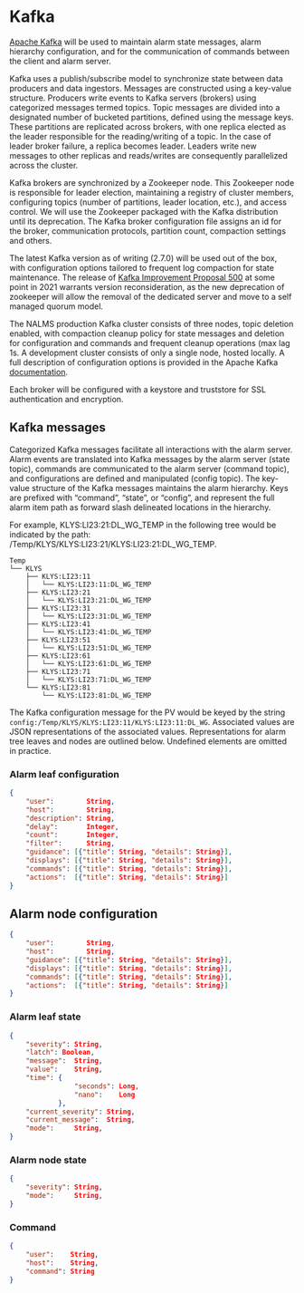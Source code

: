 # Kafka

[Apache Kafka](https://kafka.apache.org/) will be used to maintain alarm state messages, alarm hierarchy configuration, and for the communication of commands between the client and alarm server.  

Kafka uses a publish/subscribe model to synchronize state between data producers and data ingestors. Messages are constructed using a key-value structure. Producers write events to Kafka servers (brokers) using categorized messages termed topics. Topic messages are divided into a designated number of bucketed partitions, defined using the message keys. These partitions are replicated across brokers, with one replica elected as the leader responsible for the reading/writing of a topic. In the case of leader broker failure, a replica becomes leader. Leaders write new messages to other replicas and reads/writes are consequently parallelized across the cluster.  

Kafka brokers are synchronized by a Zookeeper node. This Zookeeper node is responsible for leader election, maintaining a registry of cluster members, configuring topics (number of partitions, leader location, etc.), and access control. We will use the Zookeeper packaged with the Kafka distribution until its deprecation. The Kafka broker configuration file assigns an id for the broker, communication protocols, partition count, compaction settings and others.  

The latest Kafka version as of writing (2.7.0) will be used out of the box, with configuration options tailored to frequent log compaction for state maintenance. The release of [Kafka Improvement Proposal 500](https://cwiki.apache.org/confluence/display/KAFKA/KIP-500%3A+Replace+ZooKeeper+with+a+Self-Managed+Metadata+Quorum) at some point in 2021 warrants version reconsideration, as the new deprecation of zookeeper will allow the removal of the dedicated server and move to a self managed quorum model.

The NALMS production Kafka cluster consists of three nodes, topic deletion enabled, with compaction cleanup policy for state messages and deletion for configuration and commands and frequent cleanup operations (max lag 1s. A development cluster consists of only a single node, hosted locally. A full description of configuration options is provided in the Apache Kafka [documentation](https://kafka.apache.org/documentation/#brokerconfigs).

Each broker will be configured with a keystore and truststore for SSL authentication and encryption. 

## Kafka messages

Categorized Kafka messages facilitate all interactions with the alarm server. Alarm events are translated into Kafka messages by the alarm server (state topic), commands are communicated to the alarm server (command topic), and configurations are defined and manipulated (config topic). The key-value structure of the Kafka messages maintains the alarm hierarchy. Keys are prefixed with “command”, “state”, or “config”, and represent the full alarm item path as forward slash delineated locations in the hierarchy. 

For example, KLYS:LI23:21:DL_WG_TEMP in the following tree would be indicated by the path: /Temp/KLYS/KLYS:LI23:21/KLYS:LI23:21:DL_WG_TEMP.

```
Temp  
└── KLYS  
    ├── KLYS:LI23:11  
    │   └── KLYS:LI23:11:DL_WG_TEMP  
    ├── KLYS:LI23:21  
    │   └── KLYS:LI23:21:DL_WG_TEMP  
    ├── KLYS:LI23:31  
    │   └── KLYS:LI23:31:DL_WG_TEMP  
    ├── KLYS:LI23:41  
    │   └── KLYS:LI23:41:DL_WG_TEMP  
    ├── KLYS:LI23:51
    │   └── KLYS:LI23:51:DL_WG_TEMP
    ├── KLYS:LI23:61
    │   └── KLYS:LI23:61:DL_WG_TEMP
    ├── KLYS:LI23:71
    │   └── KLYS:LI23:71:DL_WG_TEMP
    └── KLYS:LI23:81
        └── KLYS:LI23:81:DL_WG_TEMP

```

The Kafka configuration message for the PV would be keyed by the string `config:/Temp/KLYS/KLYS:LI23:11/KLYS:LI23:11:DL_WG`. Associated values are JSON representations of the associated values. Representations for alarm tree leaves and nodes are outlined below. Undefined elements are omitted in practice.

### Alarm leaf configuration

```json
{
    "user":        String,
    "host":        String,
    "description": String,
    "delay":       Integer,
    "count":       Integer,
    "filter":      String,
    "guidance": [{"title": String, "details": String}],
    "displays": [{"title": String, "details": String}],
    "commands": [{"title": String, "details": String}],
    "actions":  [{"title": String, "details": String}]
}
```

## Alarm node configuration

```json
{
    "user":        String,
    "host":        String,
    "guidance": [{"title": String, "details": String}],
    "displays": [{"title": String, "details": String}],
    "commands": [{"title": String, "details": String}],
    "actions":  [{"title": String, "details": String}]
}
```

### Alarm leaf state 
```json
{
    "severity": String,
    "latch": Boolean,
    "message":  String,
    "value":    String,
    "time": {
                "seconds": Long,
                "nano":    Long
            },
    "current_severity": String,
    "current_message":  String,
    "mode":     String,
}
```

### Alarm node state
```json
{
    "severity": String,
    "mode":     String,
}
```

### Command

```json
{
    "user":    String,
    "host":    String,
    "command": String
}
```
